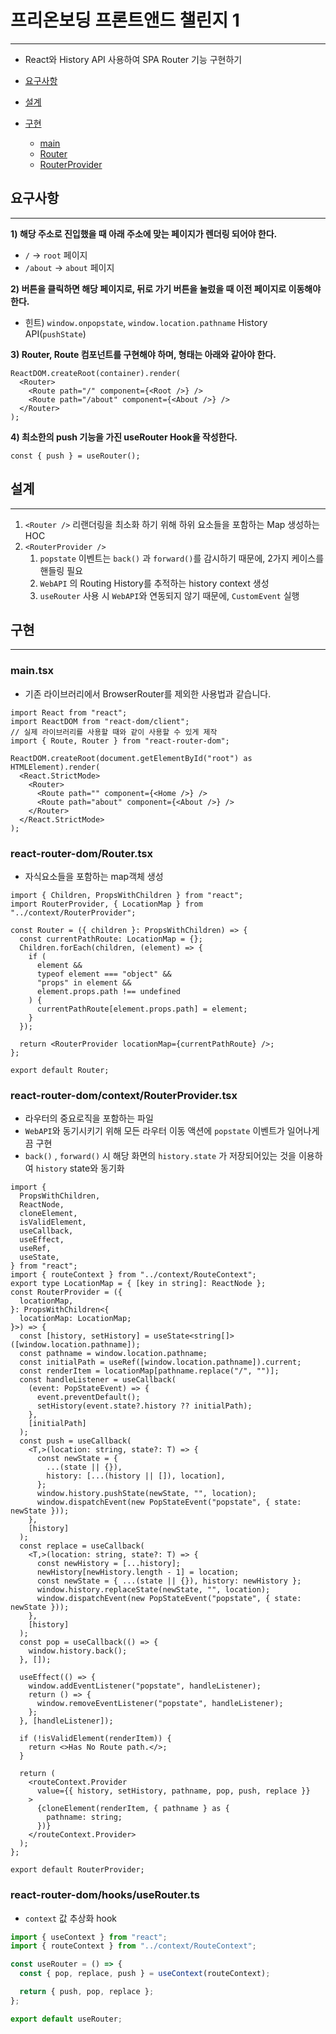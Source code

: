 # 프리온보딩 프론트앤드 챌린지 1
---
- React와 History API 사용하여 SPA Router 기능 구현하기

- [요구사항](#요구사항)
- [설계](#설계)
- [구현](#구현)
  - [main](#maintsx)
  - [Router](#react-router-domroutertsx)
  - [RouterProvider](#react-router-domcontextrouterprovidertsx)

## 요구사항
---
**1) 해당 주소로 진입했을 때 아래 주소에 맞는 페이지가 렌더링 되어야 한다.**
- `/` → `root` 페이지
- `/about` → `about` 페이지

**2) 버튼을 클릭하면 해당 페이지로, 뒤로 가기 버튼을 눌렀을 때 이전 페이지로 이동해야 한다.**

- 힌트) `window.onpopstate`, `window.location.pathname` History API(`pushState`)

**3) Router, Route 컴포넌트를 구현해야 하며, 형태는 아래와 같아야 한다.**

```tsx
ReactDOM.createRoot(container).render(
  <Router>
    <Route path="/" component={<Root />} />
    <Route path="/about" component={<About />} />
  </Router>
);
```

**4) 최소한의 push 기능을 가진 useRouter Hook을 작성한다.**

```tsx
const { push } = useRouter();
```


## 설계
---
1. `<Router />`  리랜더링을 최소화 하기 위해 하위 요소들을 포함하는 Map 생성하는 HOC
2. `<RouterProvider />` 
   1. `popstate` 이벤트는 `back()` 과 `forward()`를 감시하기 때문에, 2가지 케이스를 핸들링 필요
   2. `WebAPI` 의 Routing History를 추적하는 history context 생성
   3. `useRouter` 사용 시 `WebAPI`와 연동되지 않기 때문에, `CustomEvent` 실행


## 구현
---
### main.tsx
- 기존 라이브러리에서 BrowserRouter를 제외한 사용법과 같습니다. 
```tsx
import React from "react";
import ReactDOM from "react-dom/client";
// 실제 라이브러리를 사용할 때와 같이 사용할 수 있게 제작
import { Route, Router } from "react-router-dom";

ReactDOM.createRoot(document.getElementById("root") as HTMLElement).render(
  <React.StrictMode>
    <Router>
      <Route path="" component={<Home />} />
      <Route path="about" component={<About />} />
    </Router>
  </React.StrictMode>
);
```
### react-router-dom/Router.tsx
- 자식요소들을 포함하는 map객체 생성

```tsx
import { Children, PropsWithChildren } from "react";
import RouterProvider, { LocationMap } from "../context/RouterProvider";

const Router = ({ children }: PropsWithChildren) => {
  const currentPathRoute: LocationMap = {};
  Children.forEach(children, (element) => {
    if (
      element &&
      typeof element === "object" &&
      "props" in element &&
      element.props.path !== undefined
    ) {
      currentPathRoute[element.props.path] = element;
    }
  });

  return <RouterProvider locationMap={currentPathRoute} />;
};

export default Router;
```

### react-router-dom/context/RouterProvider.tsx
- 라우터의 중요로직을 포함하는 파일
- `WebAPI`와 동기시키기 위해 모든 라우터 이동 액션에 `popstate` 이벤트가 일어나게끔 구현
- `back()` , `forward()` 시 해당 화면의 `history.state` 가 저장되어있는 것을 이용하여 `history` state와 동기화
```tsx
import {
  PropsWithChildren,
  ReactNode,
  cloneElement,
  isValidElement,
  useCallback,
  useEffect,
  useRef,
  useState,
} from "react";
import { routeContext } from "../context/RouteContext";
export type LocationMap = { [key in string]: ReactNode };
const RouterProvider = ({
  locationMap,
}: PropsWithChildren<{
  locationMap: LocationMap;
}>) => {
  const [history, setHistory] = useState<string[]>([window.location.pathname]);
  const pathname = window.location.pathname;
  const initialPath = useRef([window.location.pathname]).current;
  const renderItem = locationMap[pathname.replace("/", "")];
  const handleListener = useCallback(
    (event: PopStateEvent) => {
      event.preventDefault();
      setHistory(event.state?.history ?? initialPath);
    },
    [initialPath]
  );
  const push = useCallback(
    <T,>(location: string, state?: T) => {
      const newState = {
        ...(state || {}),
        history: [...(history || []), location],
      };
      window.history.pushState(newState, "", location);
      window.dispatchEvent(new PopStateEvent("popstate", { state: newState }));
    },
    [history]
  );
  const replace = useCallback(
    <T,>(location: string, state?: T) => {
      const newHistory = [...history];
      newHistory[newHistory.length - 1] = location;
      const newState = { ...(state || {}), history: newHistory };
      window.history.replaceState(newState, "", location);
      window.dispatchEvent(new PopStateEvent("popstate", { state: newState }));
    },
    [history]
  );
  const pop = useCallback(() => {
    window.history.back();
  }, []);

  useEffect(() => {
    window.addEventListener("popstate", handleListener);
    return () => {
      window.removeEventListener("popstate", handleListener);
    };
  }, [handleListener]);

  if (!isValidElement(renderItem)) {
    return <>Has No Route path.</>;
  }

  return (
    <routeContext.Provider
      value={{ history, setHistory, pathname, pop, push, replace }}
    >
      {cloneElement(renderItem, { pathname } as {
        pathname: string;
      })}
    </routeContext.Provider>
  );
};

export default RouterProvider;
```

### react-router-dom/hooks/useRouter.ts
- `context` 값 추상화 hook
```ts
import { useContext } from "react";
import { routeContext } from "../context/RouteContext";

const useRouter = () => {
  const { pop, replace, push } = useContext(routeContext);

  return { push, pop, replace };
};

export default useRouter;
```